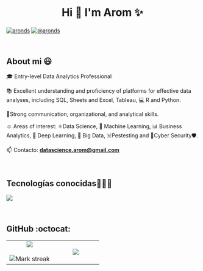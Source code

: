 <h1 align="center">Hi 👋 I'm Arom  ✨ </h1> 

<p align="left">
<a href="" target="blank"><img align="center" src="https://img.shields.io/badge/LinkedIn-0077B5?style=for-the-badge&logo=linkedin&logoColor=white" alt="aronds"/></a>
<a href = "mailto:datascience.arom@gmail.com" target="blank"><img align="center" src="https://img.shields.io/badge/Gmail-D14836?style=for-the-badge&logo=gmail&logoColor=white" alt="@aronds"  /></a>
</p>
<br>
<h2>About mi 😃</h2>
<!--Intro start-->

<p align="left">
🎓 Entry-level Data Analytics Professional

📚 Excellent understanding and proficiency of platforms for effective data analyses, including SQL, Sheets and Excel, Tableau, 💻 R and Python. 

📝Strong communication, organizational, and analytical skills.

☺️ Areas of interest: 
⚛️Data Science, 
🤖 Machine Learning,
📊 Business Analytics, 
🧠 Deep Learning,
💾 Big Data,
☠️Pestesting and 🔐Cyber Security🛡️. 

📫 Contacto: **datascience.arom@gmail.com**
<!--Intro end-->
  </p>
<br>

<h2 >Tecnologías conocidas👨🏻‍💻</h2>
<!--tech stack icons-->
<p align="left">
  <a href="https://skillicons.dev">
    <img src="https://skillicons.dev/icons?i=linux,py,r,java,pytorch,html,d3,css,js,mysql,sqlite,postgres,git,github,vscode,md,kali&perline=12" />
  </a>
</p>
<br>

<h2>GitHub :octocat:</h2>
<!--- stats & Trophy (start) -->
<p align="center">
  <!--- stats (start) -->
<table align="center">
<tr border="none">
<td width="50%" align="center">
  
  <img  align="center"  src="https://github-readme-stats.vercel.app/api?username=aronds&theme=dark&show_icons=true&count_private=true" />
  <br></br>
  <img  title="🔥 Get streak stats for your profile at git.io/streak-stats" alt="Mark streak" src="https://github-readme-streak-stats.herokuapp.com/?user=aronds&theme=dark&hide_border=false" /> 
</td>

<td width="50%" align="center">

  <img  align="center"  src="https://github-readme-stats.anuraghazra1.vercel.app/api/top-langs/?username=aronds&theme=dark&hide_border=false&no-bg=true&no-frame=true&langs_count=10"/>
  
  </td>
</tr>
</table>
<!--- stats (end) -->
